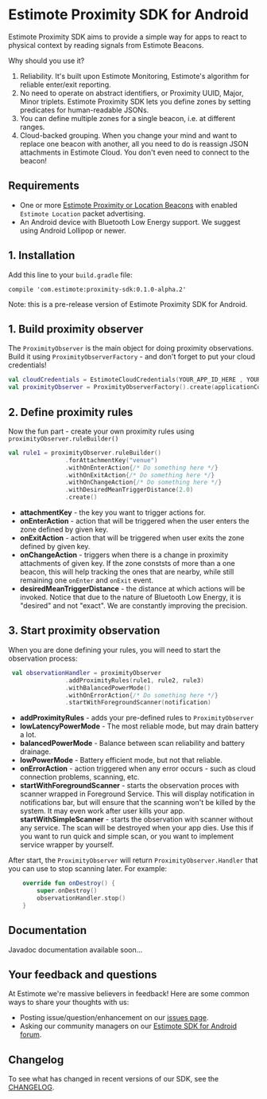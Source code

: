 # Estimote Proximity SDK for Android 

Estimote Proximity SDK aims to provide a simple way for apps to react to physical context by reading signals from Estimote Beacons.

Why should you use it?

1. Reliability. It's built upon Estimote Monitoring, Estimote's algorithm for reliable enter/exit reporting.
2. No need to operate on abstract identifiers, or Proximity UUID, Major, Minor triplets. Estimote Proximity SDK lets you define zones by setting predicates for human-readable JSONs.
3. You can define multiple zones for a single beacon, i.e. at different ranges.
4. Cloud-backed grouping. When you change your mind and want to replace one beacon with another, all you need to do is reassign JSON attachments in Estimote Cloud. You don't even need to connect to the beacon!

## Requirements

- One or more [Estimote Proximity or Location Beacons](https://estimote.com/products/) with enabled `Estimote Location` packet advertising. 
- An Android device with Bluetooth Low Energy support. We suggest using Android Lollipop or newer. 

## 1. Installation

Add this line to your `build.gradle` file:
```Gradle
compile 'com.estimote:proximity-sdk:0.1.0-alpha.2'
```
Note: this is a pre-release version of Estimote Proximity SDK for Android.

## 1. Build proximity observer
The `ProximityObserver` is the main object for doing proximity observations. Build it using `ProximityObserverFactory` - and don't forget to put your cloud credentials!

```Kotlin
val cloudCredentials = EstimoteCloudCredentials(YOUR_APP_ID_HERE , YOUR_APP_TOKEN_HERE)
val proximityObserver = ProximityObserverFactory().create(applicationContext, cloudCredentials)
```

## 2. Define proximity rules
Now the fun part - create your own proximity rules using `proximityObserver.ruleBuilder()`

```Kotlin
val rule1 = proximityObserver.ruleBuilder()
                .forAttachmentKey("venue")
                .withOnEnterAction{/* Do something here */}
                .withOnExitAction{/* Do something here */}
                .withOnChangeAction{/* Do something here */}
                .withDesiredMeanTriggerDistance(2.0)
                .create()
```
- **attachmentKey** - the key you want to trigger actions for. 
- **onEnterAction** - action that will be triggered when the user enters the zone defined by given key. 
- **onExitAction** - action that will be triggered when user exits the zone defined by given key. 
- **onChangeAction** - triggers when there is a change in proximity attachments of given key. If the zone conststs of more than a one beacon, this will help tracking the ones that are nearby, while still remaining one `onEnter` and `onExit` event. 
- **desiredMeanTriggerDistance** - the distance at which actions will be invoked. Notice that due to the nature of Bluetooth Low Energy, it is "desired" and not "exact". We are constantly improving the precision.

## 3. Start proximity observation
When you are done defining your rules, you will need to start the observation process:

```Kotlin
 val observationHandler = proximityObserver
                .addProximityRules(rule1, rule2, rule3)
                .withBalancedPowerMode()
                .withOnErrorAction{/* Do something here */}
                .startWithForegroundScanner(notification)
```
- **addProximityRules** - adds your pre-defined rules to `ProximityObserver`
- **lowLatencyPowerMode** - The most reliable mode, but may drain battery a lot. 
- **balancedPowerMode** - Balance between scan reliability and battery drainage. 
- **lowPowerMode** - Battery efficient mode, but not that reliable.
- **onErrorAction** - action triggered when any error occurs - such as cloud connection problems, scanning, etc.
- **startWithForegroundScanner** - starts the observation proces with scanner wrapped in Foreground Service. This will display notification in notifications bar, but will ensure that the scanning won't be killed by the system. It may even work after user kills your app. 
**startWithSimpleScanner** - starts the observation with scanner without any service. The scan will be destroyed when your app dies. Use this if you want to run quick and simple scan, or you want to implement service wrapper by yourself.

After start, the `ProximityObserver` will return `ProximityObserver.Handler` that you can use to stop scanning later. For example:
```Kotlin
    override fun onDestroy() {
        super.onDestroy()
        observationHandler.stop()
    }
```


## Documentation
Javadoc documentation available soon...

## Your feedback and questions
At Estimote we're massive believers in feedback! Here are some common ways to share your thoughts with us:
  - Posting issue/question/enhancement on our [issues page](https://github.com/Estimote/Android-SDK/issues).
  - Asking our community managers on our [Estimote SDK for Android forum](https://forums.estimote.com/c/android-sdk).

## Changelog
To see what has changed in recent versions of our SDK, see the [CHANGELOG](CHANGELOG.md).

